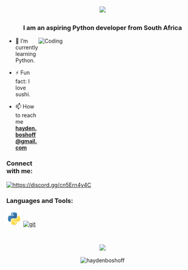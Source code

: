 <h1 align="center">
  <a href="#">
    <img src="https://readme-typing-svg.herokuapp.com/?lines=Hey,+There!+👋;Hayden+here...;Happy+to+see+you!&center=true&size=30">
  </a>
</h1>


<h3 align="center">I am an aspiring Python developer from South Africa</h3>
<img align="right" alt="Coding" width="420" height=320 src="https://c.tenor.com/BqbIhT4Mb7cAAAAd/programmer-rounded-edges.gif">

- 🌱 I’m currently learning Python.

- ⚡ Fun fact: I love sushi.

- 📫 How to reach me **hayden.boshoff@gmail.com**



<h3 align="left">Connect with me:</h3>

<p align="left">
  <a href="https://discord.gg/https://discord.gg/cn5Ern4y4C" target="blank">
    <img align="center" src="https://raw.githubusercontent.com/rahuldkjain/github-profile-readme-generator/master/src/images/icons/Social/discord.svg" alt="https://discord.gg/cn5Ern4y4C" height="30" width="40" /></a>
</p>

<h3 align="left">Languages and Tools:</h3>

<p align="left"> 
  <a href="https://www.python.org" target="_blank" rel="noreferrer"> <img src="https://raw.githubusercontent.com/devicons/devicon/master/icons/python/python-original.svg" alt="python" width="40" height="40"/></a> 
  <a href="https://git-scm.com/" target="_blank" rel="noreferrer"> <img src="https://www.vectorlogo.zone/logos/git-scm/git-scm-icon.svg" alt="git" width="40" height="40"/> </a> 
</p>

<br><p align='center'>
    <img width="450px" src="https://github-readme-stats.vercel.app/api?username=HaydenBoshoff&count_private=true&theme=blue"/>
</p>

<p align="center"> <img src="https://komarev.com/ghpvc/?username=haydenboshoff&label=Profile%20views&color=3498DB&style=flat" alt="haydenboshoff" /> </p>
